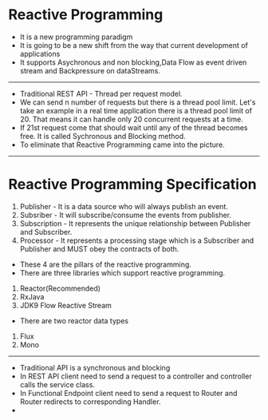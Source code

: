 # Reactive Programming
* It is a new programming paradigm
* It is going to be a new shift from the way that current development of applications
* It supports Asychronous and non blocking,Data Flow as event driven stream and Backpressure on dataStreams.
-----------------------------------------------------------------------------------------
* Traditional REST API - Thread per request model. 
* We can send n number of requests but there is a thread pool limit. Let's take an example in a real time application there is a thread pool limit of 20. That means it can handle only 20 concurrent requests at a time.
* If 21st request come that should wait until any of the thread becomes free. It is called Sychronous and Blocking method.
* To eliminate that Reactive Programming came into the picture.
-----------------------------------------------------------------------------------------
# Reactive Programming Specification
1. Publisher - It is a data source who will always publish an event.
2. Subsriber - It will subscribe/consume the events from publisher.
3. Subscription - It represents the unique relationship between Publisher and Subscriber.
4. Processor - It represents a processing stage which is a Subscriber and Publisher and MUST obey the contracts of both.
* These 4 are the pillars of the reactive programming.
* There are three libraries which support reactive programming.
1. Reactor(Recommended)
2. RxJava
3. JDK9 Flow Reactive Stream
* There are two reactor data types
1. Flux
2. Mono
-----------------------------------------------------------------------------------------
* Traditional API is a synchronous and blocking
* In REST API client need to send a request to a controller and controller calls the service class.
* In Functional Endpoint client need to send a request to Router and Router redirects to corresponding Handler.
* 